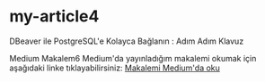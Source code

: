 # my-article4
DBeaver ile PostgreSQL'e Kolayca Bağlanın : Adım Adım Klavuz

Medium Makalem6
Medium'da yayınladığım makalemi okumak için aşağıdaki linke tıklayabilirsiniz:
[Makalemi Medium'da oku](https://medium.com/@besirogluarzu/dbeaver-ile-postgresqle-kolayca-ba%C4%9Flan%C4%B1n-ad%C4%B1m-ad%C4%B1m-klavuz-09361969b14b)

